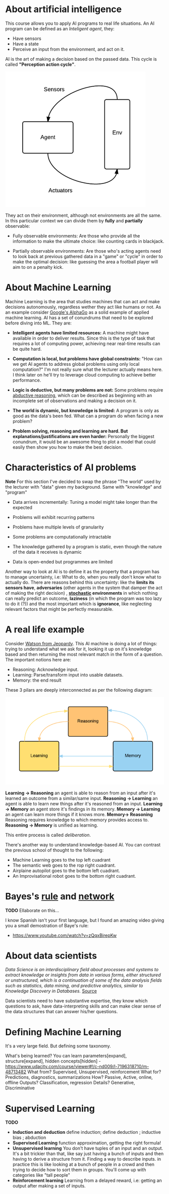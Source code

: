 # About artificial intelligence

This course allows you to apply AI programs to real life situations. An AI program can be defined as an *Inteligent agent*, they:

- Have sensors
- Have a state
- Perceive an input from the environment, and act on it.

AI is the art of making a decision based on the passed data. This cycle is called **"Perception action cycle"**.

![](https://raw.githubusercontent.com/mariogintili/machine-learnist/master/assets/machine-learning-001.png)

They act on their environment, although not environments are all the same. In this particular context we can divide them by **fully** and **partially** observable:

- Fully observable environments: Are those who provide all the information to make the ultimate choice: like counting cards in blackjack.

- Partially observable environments: Are those who's acting agents need to look back at previous gathered data in a "game" or "cycle" in order to make the optimal decision: like guessing the area a football player will aim to on a penalty kick.

# About Machine Learning

Machine Learning is the area that studies machines that can act and make decisions autonomously, regardless wether they act like humans or not. As an example consider [Google's AlphaGo](https://deepmind.com/alpha-go.html) as a solid example of applied machine learning.
AI has a set of conundrums that need to be explored before diving into ML. They are:

- **Intelligent agents have limited resources:** A machine might have available in order to deliver results. Since this is the type of task that requires a lot of computing power, achieving near real-time results can be quite hard.

- **Computation is local, but problems have global constraints:** "How can we get AI agents to address global problems using only local computation?" I'm not really sure what the lecturer actually means here. I think later on he'll try to leverage cloud computing to achieve better performance.

- **Logic is deductive, but many problems are not:** Some problems require [abductive reasoning](https://www.butte.edu/departments/cas/tipsheets/thinking/reasoning.html), which can be described as beginning with an incomplete set of observations and making a decision on it.

- **The world is dynamic, but knowledge is limited:** A program is only as good as the data's been fed. What can a program do when facing a new problem?

- **Problem solving, reasoning and learning are hard. But explanations/justifications are even harder:** Personally the biggest conundrum, it would be an awesome thing to plot a model that could easily then show you how to make the best decision.

# Characteristics of AI problems

**Note** For this section I've decided to swap the phrase "The world" used by the lecturer with "data" given my background. Same with "knowledge" and "program"

- Data arrives incrementally: Tuning a model might take longer than the expected

- Problems will exhibit recurring patterns

- Problems have multiple levels of granularity

- Some problems are computationally intractable

- The knowledge gathered by a program is static, even though the nature of the data it receives is dynamic

- Data is open-ended but programmes are limited

Another way to look at AI is to define it as the property that a program has to manage uncertainty, i.e: What to do, when you really don't know what to actually do. There
are reasons behind this uncertainty: like the **limits its sensors have**, **adversaries** (other agents in the system that damper the act of making the right decision) , **[stochastic](https://www.google.co.uk/search?q=define+stochastic&oq=define+stochastic&aqs=chrome..69i57j0l5.3246j0j7&sourceid=chrome&ie=UTF-8) environments** in which nothing can really predict an outcome,
**laziness** (in which the program was too lazy to do it (?)) and the most important which is **ignorance**, like neglecting relevant factors that might be perfectly measurable.

# A real life example

Consider [Watson from Jeopardy](https://en.wikipedia.org/wiki/Watson_(computer)). This AI machine is doing a lot of things: trying to understand what we ask for it, looking it up on it's knowledge based and then returning the most relevant
match in the form of a question. The important notions here are:

- Reasoning: Acknowledge input.
- Learning: Parse/transform input into usable datasets.
- Memory: the end result

These 3 pilars are deeply interconnected as per the following diagram:

![](https://raw.githubusercontent.com/mariogintili/machine-learnist/master/assets/ai-flowchart.png)

**Learning -> Reasoning** an agent is able to reason from an input after it's learned an outcome from a similar/same input.
**Reasoning -> Learning** an agent is able to learn new things after it's reasoned from an input.
**Learning -> Memory** an agent store it's findings in its memory.
**Memory -> Learning** an agent can learn more things if it knows more.
**Memory-> Reasoning** Reasoning requires knowledge to which memory provides access to.
**Reasoning -> Memory** is unified as learning.

This entire process is called *deliberation*.

There's another way to understand knowledge-based AI. You can contrast the previous school of thought to the following:

<!-- insert image here -->

- Machine Learning goes to the top left cuadrant
- The semantic web goes to the rop right cuadrant.
- Airplaine autopilot goes to the bottom left cuadrant.
- An Improvisational robot goes to the bottom right cuadrant.

#  Bayes's [rule](https://en.wikipedia.org/wiki/Bayes%27_rule) and [network](https://en.wikipedia.org/wiki/Bayesian_network)

**TODO** Ellaborate on this...

I know Spanish isn't your first language, but I found an amazing video giving you a small demostration of Baye's rule:

- https://www.youtube.com/watch?v=zQqxBirepKw

# About data scientists

*Data Science is an interdisciplinary field about processes and systems to extract knowledge or insights from data in various forms, either structured or unstructured,
which is a continuation of some of the data analysis fields such as statistics, data mining, and predictive analytics, similar to Knowledge Discovery in Databases.* [Source](https://en.wikipedia.org/wiki/Data_science)

Data scientists need to have substantive expertise, they know which questions to ask, have data-interpreting skills and can make clear sense of the data structures that can answer his/her questions.

# Defining Machine Learning

It's a very large field. But defining some taxonomy.

What's being learned? You can learn parameters[expand], structure[expand], hidden concepts[hidden] - https://www.udacity.com/course/viewer#!/c-nd009/l-7196318710/m-48713482
What from? Supervised, Unsupervised, reinforcement
What for? Predictions, diagnostics, summarizations
How? Passive, Active, online, offline
Outputs? Classification, regression
Details? Generative, Discriminative

# Supervised Learning



**TODO**

- **Induction and deduction**  define induction; define deduction ; inductive bias ; abduction
- **Supervised Learning** function approximation, getting the right formula!
- **Unsupervised learning** You don't have tuples of an input and an output. It's a bit trickier than that, like say just having a bunch of inputs and then having to derive a structure from it. Finding a way to describe inputs. in practice this is like looking at a bunch of people in a crowd and then trying to decide how to sort them in groups. You'll come up with categories like "tall people"
- **Reinforcement learning** Learning from a delayed reward, i.e: getting an output after making a set of inputs.
